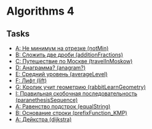 # Algorithms 4

## Tasks

- [А: Не минимум на отрезке (notMin)]()
- [В: Сложить две дроби (additionFractions)]()
- [С: Путешествие по Москве (travelInMoskow)]()
- [D: Анаграмма? (anagram?)]()
- [Е: Средний уровень (averageLevel)]()
- [F: Лифт (lift)]()
- [G: Кролик учит геометрию (rabbitLearnGeometry)]()
- [I: Правильная скобочная последовательность (paranethesisSequence)]()
- [А: Равенство подстрок (equalString)]()
- [В: Основание строки (prefixFunction_KMP)]()
- [А: Дейкстра (dijkstra)]()
